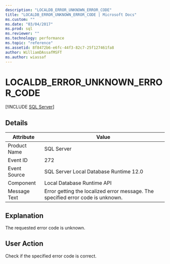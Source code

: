 ```yaml
---
description: "LOCALDB_ERROR_UNKNOWN_ERROR_CODE"
title: "LOCALDB_ERROR_UNKNOWN_ERROR_CODE | Microsoft Docs"
ms.custom: ""
ms.date: "03/04/2017"
ms.prod: sql
ms.reviewer: ""
ms.technology: performance
ms.topic: "reference"
ms.assetid: 8f8472b6-e6fc-44f3-82c7-25f127461fa8
author: WilliamDAssafMSFT
ms.author: wiassaf
---
```

# LOCALDB_ERROR_UNKNOWN_ERROR_CODE
 [!INCLUDE [SQL Server](../../includes/applies-to-version/sqlserver.md)]
    
## Details  
  
| Attribute | Value |
| --------- | ----- |
|Product Name|SQL Server|  
|Event ID|272|  
|Event Source|SQL Server Local Database Runtime 12.0|  
|Component|Local Database Runtime API|  
|Message Text|Error getting the localized error message. The specified error code is unknown.|  
  
## Explanation  
 The requested error code is unknown.  
  
## User Action  
 Check if the specified error code is correct.  
  
  
